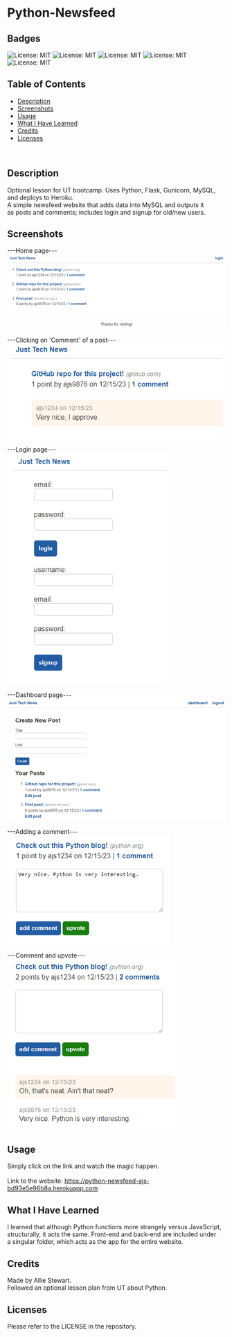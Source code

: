 # Python-Newsfeed

## Badges
![License: MIT](https://img.shields.io/badge/License-MIT-yellow.svg)
![License: MIT](https://img.shields.io/badge/Version-1.0-red.svg)
![License: MIT](https://img.shields.io/badge/Python-green.svg)
![License: MIT](https://img.shields.io/badge/MySQL-blue.svg)
![License: MIT](https://img.shields.io/badge/Heroku-purple.svg)
</br>

## Table of Contents
- [Description](#description)
- [Screenshots](#screenshots)
- [Usage](#usage)
- [What I Have Learned](#what-i-have-learned)
- [Credits](#credits)
- [Licenses](#licenses)
</br>

## Description
Optional lesson for UT bootcamp. Uses Python, Flask, Gunicorn, MySQL, and deploys to Heroku. </br>
A simple newsfeed website that adds data into MySQL and outputs it </br>
as posts and comments; includes login and signup for old/new users. </br>

## Screenshots
---Home page--- </br>
![Alt text](<z_screens/1 - Home.png>)
</br>

---Clicking on 'Comment' of a post--- </br>
![Alt text](<z_screens/2 - Clicking on 'Comment' of post.png>)
</br>

---Login page--- </br>
![Alt text](<z_screens/3 - Login.png>)
</br>

---Dashboard page--- </br>
![Alt text](<z_screens/4 - Dashboard.png>)
</br>

---Adding a comment--- </br>
![Alt text](<z_screens/5 - Adding comment.png>)
</br>

---Comment and upvote--- </br>
![Alt text](<z_screens/6 - Comment and upvote.png>)
</br>

## Usage
Simply click on the link and watch the magic happen. </br>  
Link to the website: https://python-newsfeed-ajs-bd93e5e96b8a.herokuapp.com </br>

## What I Have Learned
I learned that although Python functions more strangely versus JavaScript, </br>
structurally, it acts the same. Front-end and back-end are included under </br>
a singular folder, which acts as the app for the entire website. </br>

## Credits
Made by Allie Stewart. </br>
Followed an optional lesson plan from UT about Python. </br>

## Licenses
Please refer to the LICENSE in the repository. </br>
